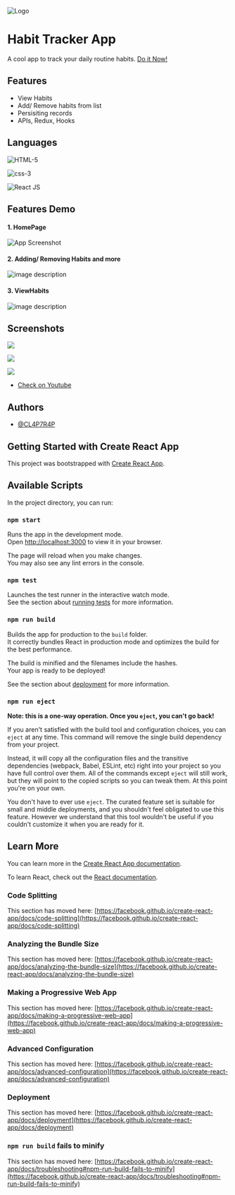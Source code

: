 
![Logo](https://encrypted-tbn0.gstatic.com/images?q=tbn:ANd9GcREFzK7V4Nb94qP4iQRsiSfyFD3b2MCbHiAIQ&usqp=CAU)
# Habit Tracker App

A cool app to track your daily routine habits. [Do it Now!](https://habit-tracker-app-8lvx-git-master-aky5271-gmailcom.vercel.app)


## Features

- View Habits
- Add/ Remove habits from list
- Persisiting records
- APIs, Redux, Hooks




## Languages



![HTML-5](https://img.shields.io/badge/1-HTML%205-yellow)

![css-3](https://img.shields.io/badge/2-CSS%203-blue)

![React JS](https://img.shields.io/badge/3-React%20JS-green)


## Features Demo

#### 1. HomePage

![App Screenshot](https://user-images.githubusercontent.com/57012258/243107743-8e57cb02-706c-4baa-b3bd-3ecaf344a9d9.gif)

#### 2. Adding/ Removing Habits and more
![image description](https://user-images.githubusercontent.com/57012258/243107639-b890a3cc-d46f-4f55-a56f-e540fbdf06ab.gif)
 

#### 3. ViewHabits 
![image description](https://user-images.githubusercontent.com/57012258/243107959-8924e6c3-257e-45df-a672-95a09e0c2b0b.gif)

 

 
## Screenshots



![](https://user-images.githubusercontent.com/57012258/243106417-c255342e-5bea-4e38-9b0f-d0e888b487ac.png)

![](https://user-images.githubusercontent.com/57012258/243106437-1b92d31a-8452-45d8-89d9-dd469a4692f7.png)

![](https://user-images.githubusercontent.com/57012258/243106453-dd551cac-d994-4716-88e1-ad95079572ed.png)

 
- [Check on Youtube](https://youtu.be/6bjLr0SEEbo)

## Authors

- [@CL4P7R4P](https://github.com/CL4P7R4P-97)

## Getting Started with Create React App

This project was bootstrapped with [Create React App](https://github.com/facebook/create-react-app).

## Available Scripts

In the project directory, you can run:

### `npm start`

Runs the app in the development mode.\
Open [http://localhost:3000](http://localhost:3000) to view it in your browser.

The page will reload when you make changes.\
You may also see any lint errors in the console.

### `npm test`

Launches the test runner in the interactive watch mode.\
See the section about [running tests](https://facebook.github.io/create-react-app/docs/running-tests) for more information.

### `npm run build`

Builds the app for production to the `build` folder.\
It correctly bundles React in production mode and optimizes the build for the best performance.

The build is minified and the filenames include the hashes.\
Your app is ready to be deployed!

See the section about [deployment](https://facebook.github.io/create-react-app/docs/deployment) for more information.

### `npm run eject`

**Note: this is a one-way operation. Once you `eject`, you can't go back!**

If you aren't satisfied with the build tool and configuration choices, you can `eject` at any time. This command will remove the single build dependency from your project.

Instead, it will copy all the configuration files and the transitive dependencies (webpack, Babel, ESLint, etc) right into your project so you have full control over them. All of the commands except `eject` will still work, but they will point to the copied scripts so you can tweak them. At this point you're on your own.

You don't have to ever use `eject`. The curated feature set is suitable for small and middle deployments, and you shouldn't feel obligated to use this feature. However we understand that this tool wouldn't be useful if you couldn't customize it when you are ready for it.

## Learn More

You can learn more in the [Create React App documentation](https://facebook.github.io/create-react-app/docs/getting-started).

To learn React, check out the [React documentation](https://reactjs.org/).

### Code Splitting

This section has moved here: [https://facebook.github.io/create-react-app/docs/code-splitting](https://facebook.github.io/create-react-app/docs/code-splitting)

### Analyzing the Bundle Size

This section has moved here: [https://facebook.github.io/create-react-app/docs/analyzing-the-bundle-size](https://facebook.github.io/create-react-app/docs/analyzing-the-bundle-size)

### Making a Progressive Web App

This section has moved here: [https://facebook.github.io/create-react-app/docs/making-a-progressive-web-app](https://facebook.github.io/create-react-app/docs/making-a-progressive-web-app)

### Advanced Configuration

This section has moved here: [https://facebook.github.io/create-react-app/docs/advanced-configuration](https://facebook.github.io/create-react-app/docs/advanced-configuration)

### Deployment

This section has moved here: [https://facebook.github.io/create-react-app/docs/deployment](https://facebook.github.io/create-react-app/docs/deployment)

### `npm run build` fails to minify

This section has moved here: [https://facebook.github.io/create-react-app/docs/troubleshooting#npm-run-build-fails-to-minify](https://facebook.github.io/create-react-app/docs/troubleshooting#npm-run-build-fails-to-minify)


